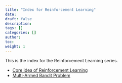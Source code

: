```yaml
---
title: "Index for Reinforcement Learning"
date:
draft: false
description:
tags: []
categories: []
author:
toc:
weight: 1
---
```


This is the index for the Reinforcement Learning series.

- [Core idea of Reinforcement Learning](/posts/reinforcement-learning/1-introduction-to-reinforcement-learning/)
- [Multi-Armed Bandit Problem](/posts/reinforcement-learning/2-multi-armed-bandit-problem/)
